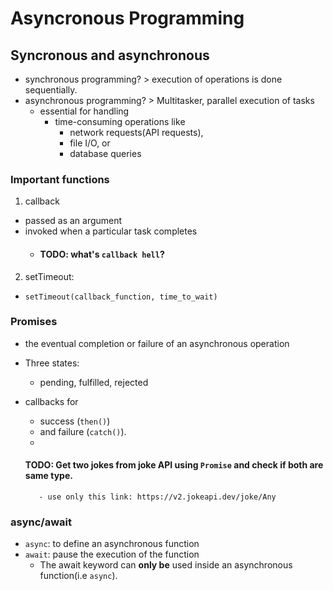 # Asyncronous Programming

## Syncronous and asynchronous 
- synchronous programming? > execution of operations is done sequentially. 
- asynchronous programming? > Multitasker, parallel execution of tasks
  - essential for handling 
    - time-consuming operations like 
      - network requests(API requests), 
      - file I/O, or 
      - database queries 

### Important functions
1. callback
  - passed as an argument
  - invoked when a particular task completes
    - #### TODO: what's `callback hell`?

2. setTimeout: 
  - `setTimeout(callback_function, time_to_wait)`


### Promises
- the eventual completion or failure of an asynchronous operation
- Three states: 
  - pending, fulfilled, rejected
  
-  callbacks for 
   -  success (`then()`) 
   -  and failure (`catch()`). 
   -  
    #### TODO: Get two jokes from joke API using `Promise` and check if both are same type.
          - use only this link: https://v2.jokeapi.dev/joke/Any


### async/await
- `async`: to define an asynchronous function
- `await`: pause the execution of the function
  - The await keyword can **only be** used inside an asynchronous function(i.e `async`).
  